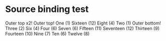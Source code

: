 # Source binding test

Outer top x2!
Outer top!
One (1)
Sixteen (12)
Eight (4)
Two (1)
Outer bottom!
Three (2)
Six (4)
Four (6)
Seven (6)
Fifteen (11)
Seventeen (12)
Thirteen (9)
Fourteen (10)
Nine (7)
Ten (6)
Twelve (8)

